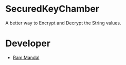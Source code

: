 # SecuredKeyChamber
A better way to Encrypt and Decrypt the String values.

# Developer
* [Ram Mandal](https://www.linkedin.com/in/ram-mandal-90470b88/)
